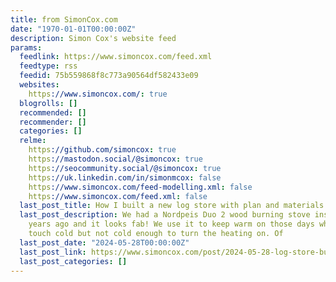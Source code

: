 ```yaml
---
title: from SimonCox.com
date: "1970-01-01T00:00:00Z"
description: Simon Cox's website feed
params:
  feedlink: https://www.simoncox.com/feed.xml
  feedtype: rss
  feedid: 75b559868f8c773a90564df582433e09
  websites:
    https://www.simoncox.com/: true
  blogrolls: []
  recommended: []
  recommender: []
  categories: []
  relme:
    https://github.com/simoncox: true
    https://mastodon.social/@simoncox: true
    https://seocommunity.social/@simoncox: true
    https://uk.linkedin.com/in/simonmcox: false
    https://www.simoncox.com/feed-modelling.xml: false
    https://www.simoncox.com/feed.xml: false
  last_post_title: How I built a new log store with plan and materials list
  last_post_description: We had a Nordpeis Duo 2 wood burning stove installed some
    years ago and it looks fab! We use it to keep warm on those days when it is a
    touch cold but not cold enough to turn the heating on. Of
  last_post_date: "2024-05-28T00:00:00Z"
  last_post_link: https://www.simoncox.com/post/2024-05-28-log-store-build/
  last_post_categories: []
---
```


